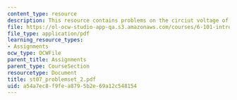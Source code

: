 ```yaml
---
content_type: resource
description: This resource contains problems on the circiut voltage of the transistor.
file: https://ol-ocw-studio-app-qa.s3.amazonaws.com/courses/6-101-introductory-analog-electronics-laboratory-spring-2007/a54a7ec8f9fea8795b2e69a12c548154_st07_problemset_2.pdf
file_type: application/pdf
learning_resource_types:
- Assignments
ocw_type: OCWFile
parent_title: Assignments
parent_type: CourseSection
resourcetype: Document
title: st07_problemset_2.pdf
uid: a54a7ec8-f9fe-a879-5b2e-69a12c548154
---
```


